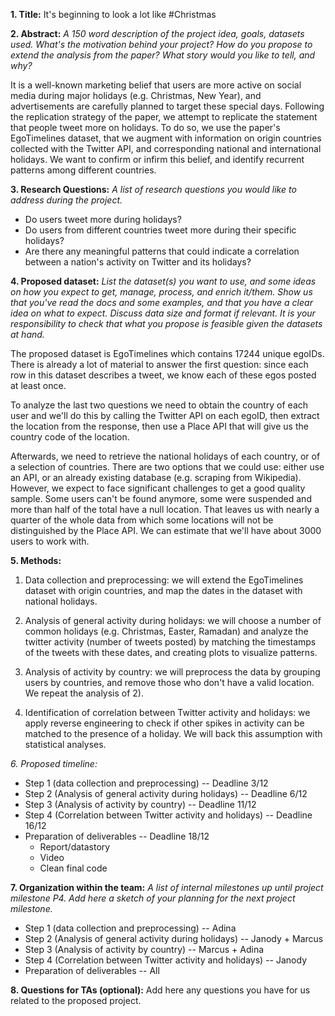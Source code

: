 **1. Title:** It's beginning to look a lot like #Christmas

**2. Abstract:**
  *A 150 word description of the project idea, goals, datasets used. What's the motivation behind your project? How do you propose to extend the analysis from the paper? What story would you like to tell, and why?*

It is a well-known marketing belief that users are more active on social media during major holidays (e.g. Christmas, New Year), and advertisements are carefully planned to target these special days. Following the replication strategy of the paper, we attempt to replicate the statement that people tweet more on holidays. To do so, we use the paper's EgoTimelines dataset, that we augment with information on origin countries collected with the Twitter API, and corresponding national and international holidays. We want to confirm or infirm this belief, and identify recurrent patterns among different countries.


**3. Research Questions:**
  *A list of research questions you would like to address during the project.*

  - Do users tweet more during holidays?
  - Do users from different countries tweet more during their specific holidays?
  - Are there any meaningful patterns that could indicate a correlation between a nation's activity on Twitter and its holidays?

**4. Proposed dataset:**
  *List the dataset(s) you want to use, and some ideas on how you expect to get, manage, process, and enrich it/them. Show us that you've read the docs and some   examples, and that you have a clear idea on what to expect. Discuss data size and format if relevant. It is your responsibility to check that what you propose is feasible given the datasets at hand.*

  The proposed dataset is EgoTimelines which contains 17244 unique egoIDs. There is already a lot of material to answer the first question: since each row in this dataset describes a tweet, we know each of these egos posted at least once.
  
  To analyze the last two questions we need to obtain the country of each user and we'll do this by calling the Twitter API on each egoID, then extract the location from the response, then use a Place API that will give us the country code of the location.
  
  Afterwards, we need to retrieve the national holidays of each country, or of a selection of countries. There are two options that we could use: either use an API, or an already existing database (e.g. scraping from Wikipedia). However, we expect to face significant challenges to get a good quality sample. Some users can't be found anymore, some were suspended and more than half of the total have a null location. That leaves us with nearly a quarter of the whole data from which some locations will not be distinguished by the Place API. We can estimate that we'll have about 3000 users to work with.

**5. Methods:**


  1) Data collection and preprocessing: we will extend the EgoTimelines dataset with  origin countries, and map the dates in the dataset with national holidays.

  2) Analysis of general activity during holidays: we will choose a number of common holidays (e.g. Christmas, Easter, Ramadan) and analyze the twitter activity (number of tweets posted) by matching the timestamps of the tweets with these dates, and creating plots to visualize patterns.

  3) Analysis of activity by country: we will preprocess the data by grouping users by countries, and remove those who don't have a valid location. We repeat the analysis of 2).

  4) Identification of correlation between Twitter activity and holidays: we apply reverse engineering to check if other spikes in activity can be matched to the presence of a holiday. We will back this assumption with statistical analyses.

**6. Proposed timeline*:*

  - Step 1 (data collection and preprocessing) -- Deadline 3/12 
  - Step 2 (Analysis of general activity during holidays) -- Deadline 6/12 
  - Step 3 (Analysis of activity by country) -- Deadline 11/12 
  - Step 4 (Correlation between Twitter activity and holidays) -- Deadline 16/12 
  - Preparation of deliverables -- Deadline 18/12 
      * Report/datastory
      * Video
      * Clean final code

**7. Organization within the team:**
  *A list of internal milestones up until project milestone P4. Add here a sketch of your planning for the next project milestone.*

  - Step 1 (data collection and preprocessing) -- Adina
  - Step 2 (Analysis of general activity during holidays) -- Janody + Marcus
  - Step 3 (Analysis of activity by country) -- Marcus + Adina
  - Step 4 (Correlation between Twitter activity and holidays) -- Janody
  - Preparation of deliverables -- All


**8. Questions for TAs (optional):**
  Add here any questions you have for us related to the proposed project.
